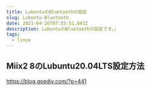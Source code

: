 ```yaml
---
title: LubuntuのBluetoothの設定
slug: Lubuntu-Bluetooth
date: 2021-04-26T07:55:51.841Z
description: LubuntuのBluetoothの設定です。」
tags:
  - linux
---
```

## Miix2 8のLubuntu20.04LTS設定方法

<https://blog.goediy.com/?p=441>